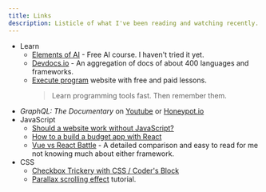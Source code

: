 ```yaml
---
title: Links
description: Listicle of what I've been reading and watching recently.
---
```


- Learn
    - [Elements of AI](https://www.elementsofai.com/) - Free AI course. I haven't tried it yet.
    - [Devdocs.io](https://devdocs.io/) - An aggregation of docs of about 400 languages and frameworks.
    - [Execute program](https://www.executeprogram.com/) website with free and paid lessons.
        > Learn programming tools fast. Then remember them.
- _GraphQL: The Documentary_ on [Youtube](https://www.youtube.com/watch?v=783ccP__No8) or [Honeypot.io](https://videos.honeypot.io/graphql-documentary-2019/)
- JavaScript
    - [Should a website work without JavaScript?](https://css-tricks.com/should-a-website-work-without-javascript/)
    - [How to a build a budget app with React](https://medium.com/@dremiralles/build-a-budget-app-with-react-part-1-of-2-b3337f6222f0)
    - [Vue vs React Battle](https://deliciousbrains.com/vue-vs-react-battle-javascript/) - A detailed comparison and easy to read for me not knowing much about either framework.
- CSS
    - [Checkbox Trickery with CSS / Coder's Block](https://codersblock.com/blog/checkbox-trickery-with-css/)
    - [Parallax scrolling effect](https://www.w3schools.com/howto/howto_css_parallax.asp) tutorial.
